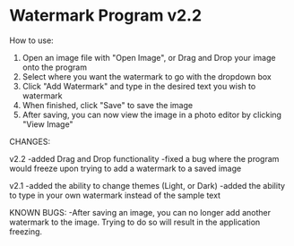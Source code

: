 # Watermark Program v2.2

How to use:

1. Open an image file with "Open Image", or Drag and Drop your image onto the program
2. Select where you want the watermark to go with the dropdown box
3. Click "Add Watermark" and type in the desired text you wish to watermark
4. When finished, click "Save" to save the image
5. After saving, you can now view the image in a photo editor by clicking "View Image"

CHANGES:

v2.2
-added Drag and Drop functionality
-fixed a bug where the program would freeze upon trying to add a watermark to a saved image

v2.1
-added the ability to change themes (Light, or Dark)
-added the ability to type in your own watermark instead of the sample text

KNOWN BUGS:
-After saving an image, you can no longer add another watermark to the image. Trying to do so will result in the application freezing.
